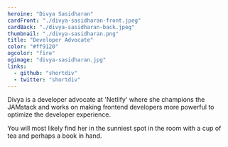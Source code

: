 ```yaml
---
heroine: "Divya Sasidharan"
cardFront: "./divya-sasidharan-front.jpeg"
cardBack: "./divya-sasidharan-back.jpeg"
thumbnail: "./divya-sasidharan.png"
title: "Developer Advocate"
color: "#ff9120"
ogcolor: "fire"
ogimage: "divya-sasidharan.jpg"
links:
  - github: "shortdiv"
  - twitter: "shortdiv"
---
```


Divya is a developer advocate at 'Netlify' where she champions the JAMstack and works on making frontend developers more powerful to optimize the developer experience.

You will most likely find her in the sunniest spot in the room with a cup of tea and perhaps a book in hand.

